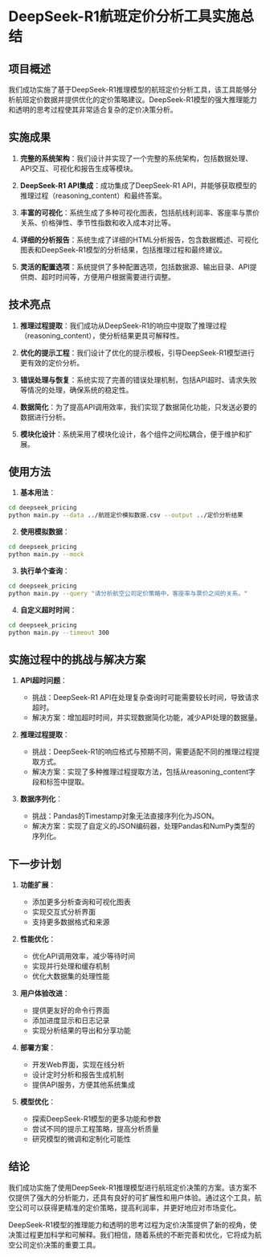 # DeepSeek-R1航班定价分析工具实施总结

## 项目概述

我们成功实施了基于DeepSeek-R1推理模型的航班定价分析工具，该工具能够分析航班定价数据并提供优化的定价策略建议。DeepSeek-R1模型的强大推理能力和透明的思考过程使其非常适合复杂的定价决策分析。

## 实施成果

1. **完整的系统架构**：我们设计并实现了一个完整的系统架构，包括数据处理、API交互、可视化和报告生成等模块。

2. **DeepSeek-R1 API集成**：成功集成了DeepSeek-R1 API，并能够获取模型的推理过程（reasoning_content）和最终答案。

3. **丰富的可视化**：系统生成了多种可视化图表，包括航线利润率、客座率与票价关系、价格弹性、季节性指数和收入成本对比等。

4. **详细的分析报告**：系统生成了详细的HTML分析报告，包含数据概述、可视化图表和DeepSeek-R1模型的分析结果，包括推理过程和最终建议。

5. **灵活的配置选项**：系统提供了多种配置选项，包括数据源、输出目录、API提供商、超时时间等，方便用户根据需要进行调整。

## 技术亮点

1. **推理过程提取**：我们成功从DeepSeek-R1的响应中提取了推理过程（reasoning_content），使分析结果更具可解释性。

2. **优化的提示工程**：我们设计了优化的提示模板，引导DeepSeek-R1模型进行更有效的定价分析。

3. **错误处理与恢复**：系统实现了完善的错误处理机制，包括API超时、请求失败等情况的处理，确保系统的稳定性。

4. **数据简化**：为了提高API调用效率，我们实现了数据简化功能，只发送必要的数据进行分析。

5. **模块化设计**：系统采用了模块化设计，各个组件之间松耦合，便于维护和扩展。

## 使用方法

1. **基本用法**：

```bash
cd deepseek_pricing
python main.py --data ../航班定价模拟数据.csv --output ../定价分析结果
```

2. **使用模拟数据**：

```bash
cd deepseek_pricing
python main.py --mock
```

3. **执行单个查询**：

```bash
cd deepseek_pricing
python main.py --query "请分析航空公司定价策略中，客座率与票价之间的关系。"
```

4. **自定义超时时间**：

```bash
cd deepseek_pricing
python main.py --timeout 300
```

## 实施过程中的挑战与解决方案

1. **API超时问题**：
   - 挑战：DeepSeek-R1 API在处理复杂查询时可能需要较长时间，导致请求超时。
   - 解决方案：增加超时时间，并实现数据简化功能，减少API处理的数据量。

2. **推理过程提取**：
   - 挑战：DeepSeek-R1的响应格式与预期不同，需要适配不同的推理过程提取方式。
   - 解决方案：实现了多种推理过程提取方法，包括从reasoning_content字段和<think>标签中提取。

3. **数据序列化**：
   - 挑战：Pandas的Timestamp对象无法直接序列化为JSON。
   - 解决方案：实现了自定义的JSON编码器，处理Pandas和NumPy类型的序列化。

## 下一步计划

1. **功能扩展**：
   - 添加更多分析查询和可视化图表
   - 实现交互式分析界面
   - 支持更多数据格式和来源

2. **性能优化**：
   - 优化API调用效率，减少等待时间
   - 实现并行处理和缓存机制
   - 优化大数据集的处理性能

3. **用户体验改进**：
   - 提供更友好的命令行界面
   - 添加进度显示和日志记录
   - 实现分析结果的导出和分享功能

4. **部署方案**：
   - 开发Web界面，实现在线分析
   - 设计定时分析和报告生成机制
   - 提供API服务，方便其他系统集成

5. **模型优化**：
   - 探索DeepSeek-R1模型的更多功能和参数
   - 尝试不同的提示工程策略，提高分析质量
   - 研究模型的微调和定制化可能性

## 结论

我们成功实施了使用DeepSeek-R1推理模型进行航班定价决策的方案。该方案不仅提供了强大的分析能力，还具有良好的可扩展性和用户体验。通过这个工具，航空公司可以获得更精准的定价策略，提高利润率，并更好地应对市场变化。

DeepSeek-R1模型的推理能力和透明的思考过程为定价决策提供了新的视角，使决策过程更加科学和可解释。我们相信，随着系统的不断完善和优化，它将成为航空公司定价决策的重要工具。 